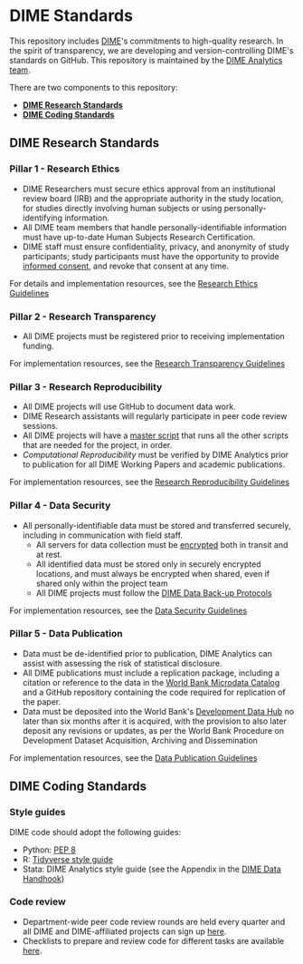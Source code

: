# DIME Standards

This repository includes [DIME](https://www.worldbank.org/en/research/dime)'s
commitments to high-quality research.
In the spirit of transparency,
we are developing and version-controlling
DIME's standards on GitHub.
This repository is maintained by the
[DIME Analytics team](https://www.worldbank.org/en/research/dime/data-and-analytics).

There are two components to this repository:

* **[DIME Research Standards](https://github.com/worldbank/dime-standards/tree/restruct-README#dime-research-standards)**
* **[DIME Coding Standards](https://github.com/worldbank/dime-standards/tree/restruct-README#dime-coding-standards)**

## DIME Research Standards

### Pillar 1 - Research Ethics
- DIME Researchers must secure ethics approval from an institutional review board (IRB) and the appropriate authority in the study location, for studies directly involving human subjects or using personally-identifying information.
- All DIME team members that handle personally-identifiable information must have up-to-date Human Subjects Research Certification.
- DIME staff must ensure confidentiality, privacy, and anonymity of study participants;
study participants must have the opportunity to provide [informed consent](https://github.com/worldbank/dime-standards/tree/master/dime-research-standards/pillar-1-research-ethics/research-ethics-resources/informed-consent-templates), and revoke that consent at any time.

For details and implementation resources, see the [Research Ethics Guidelines](https://github.com/worl/dime-standards/blob/master/DIME-Research-Standards/pillar-1-research-ethics)

### Pillar 2 - Research Transparency
- All DIME projects must be registered prior to receiving implementation funding.

For implementation resources, see the [Research Transparency Guidelines](https://github.com/worldbank/dime-standards/blob/master/DIME-Research-Standards/pillar-2-research-transparency)

###  Pillar 3 - Research Reproducibility
- All DIME projects will use GitHub to document data work.
- DIME Research assistants will regularly participate in peer code review sessions.
- All DIME projects will have a [master script](https://dimewiki.worldbank.org/wiki/Master_Do-files) that runs all the other
scripts that are needed for the project, in order.
- *Computational Reproducibility* must be verified by DIME Analytics prior to publication for all DIME Working Papers
and academic publications.

For implementation resources, see the [Research Reproducibility Guidelines](https://github.com/worldbank/dime-standards/blob/master/DIME-Research-Standards/pillar-3-research-reproducibility)

###  Pillar 4 - Data Security
- All personally-identifiable data must be stored and transferred securely, including in communication with field staff. 
  - All servers for data collection must be [encrypted](https://dimewiki.worldbank.org/wiki/Encryption) both
  in transit and at rest.
  - All identified data must be stored only in securely encrypted locations,
  and must always be encrypted when shared, even if shared only within the project team
  - All DIME projects must follow the [DIME Data Back-up Protocols](https://github.com/worldbank/dime-standards/blob/master/dime-research-standards/pillar-4-data-security/data-security-resources/onedrive-backup-guidelines.md)

For implementation resources, see the [Data Security Guidelines](https://github.com/worldbank/dime-standards/tree/master/dime-research-standards/pillar-4-data-security)

###  Pillar 5 - Data Publication
- Data must be de-identified prior to publication, DIME Analytics can assist with assessing the risk of statistical disclosure.
- All DIME publications must include a replication package, including a citation or reference to the data in the [World Bank Microdata Catalog](https://dimewiki.worldbank.org/wiki/Microdata_Catalog) and a GitHub repository containing the code required for replication of the paper.
- Data must be deposited into the World Bank's [Development Data Hub](https://datacatalog.worldbank.org/) no later than six months after it is acquired, with the
provision to also later deposit any revisions or updates, as per the World Bank Procedure on Development Dataset Acquisition,
Archiving and Dissemination

For implementation resources, see the [Data Publication Guidelines](https://github.com/worldbank/dime-standards/blob/master/DIME-Research-Standards/pillar-5-data-publication)


## DIME Coding Standards

### Style guides

DIME code should adopt the following guides:

- Python: [PEP 8](https://www.python.org/dev/peps/pep-0008/)
- R: [Tidyverse style guide](https://style.tidyverse.org/)
- Stata: DIME Analytics style guide (see the Appendix in the [DIME Data Handhook](https://worldbank.github.io/dime-data-handbook/))

### Code review

- Department-wide peer code review rounds are held every quarter and all DIME and DIME-affiliated projects can sign up [here](https://survey.wb.surveycto.com/collect/code_review_sign_up?caseid=).
- Checklists to prepare and review code for different tasks are available [here](https://github.com/worldbank/dime-standards/tree/master/dime-coding-standards/checklists).
